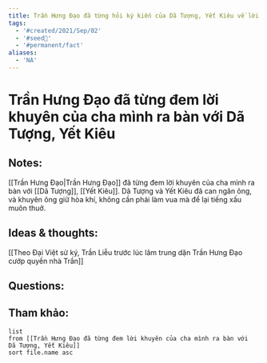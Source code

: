 ```yaml
---
title: Trần Hưng Đạo đã từng hỏi ký kiến của Dã Tượng, Yết Kiêu về lời khuyên của Trần Liễu
tags:
  - '#created/2021/Sep/02'
  - '#seed🥜'
  - '#permanent/fact'
aliases:
  - 'NA'
---
```

# Trần Hưng Đạo đã từng đem lời khuyên của cha mình ra bàn với Dã Tượng, Yết Kiêu

## Notes:
[[Trần Hưng Đạo|Trần Hưng Đạo]] đã từng đem lời khuyên của cha mình ra bàn với [[Dã Tượng]], [[Yết Kiêu]]. Dã Tượng và Yết Kiêu đã can ngăn ông, và khuyên ông giữ hòa khí, không cần phải làm vua mà để lại tiếng xấu muôn thuở.

## Ideas & thoughts:
[[Theo Đại Việt sử ký, Trần Liễu trước lúc lâm trung dặn Trần Hưng Đạo cướp quyền nhà Trần]]

## Questions:


## Tham khảo:
```dataview
list
from [[Trần Hưng Đạo đã từng đem lời khuyên của cha mình ra bàn với  Dã Tượng, Yết Kiêu]]
sort file.name asc
```